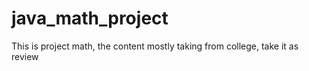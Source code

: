 # java_math_project
This is project math, the content mostly taking from college, take it as review
